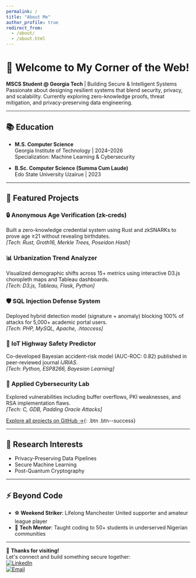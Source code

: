 ```yaml
---
permalink: /
title: "About Me"
author_profile: true
redirect_from: 
  - /about/
  - /about.html
---
```



# 👋 Welcome to My Corner of the Web!

**MSCS Student @ Georgia Tech** | Building Secure & Intelligent Systems  
Passionate about designing resilient systems that blend security, privacy, and scalability. Currently exploring zero-knowledge proofs, threat mitigation, and privacy-preserving data engineering.

---

## 📚 Education
- **M.S. Computer Science**  
  Georgia Institute of Technology | 2024–2026  
  Specialization: Machine Learning & Cybersecurity  

- **B.Sc. Computer Science (Summa Cum Laude)**  
  Edo State University Uzairue | 2023  

---

## 🚀 Featured Projects

### 🔒 Anonymous Age Verification (zk-creds)  
Built a zero-knowledge credential system using Rust and zkSNARKs to prove age ≥21 without revealing birthdates.  
*[Tech: Rust, Groth16, Merkle Trees, Poseidon Hash]*  

### 📊 Urbanization Trend Analyzer  
Visualized demographic shifts across 15+ metrics using interactive D3.js choropleth maps and Tableau dashboards.  
*[Tech: D3.js, Tableau, Flask, Python]*  

### 🛡️ SQL Injection Defense System  
Deployed hybrid detection model (signature + anomaly) blocking 100% of attacks for 5,000+ academic portal users.  
*[Tech: PHP, MySQL, Apache, .htaccess]*  

### 🤖 IoT Highway Safety Predictor  
Co-developed Bayesian accident-risk model (AUC-ROC: 0.82) published in peer-reviewed journal *IJRIAS*.  
*[Tech: Python, ESP8266, Bayesian Learning]*  

### 🔐 Applied Cybersecurity Lab  
Explored vulnerabilities including buffer overflows, PKI weaknesses, and RSA implementation flaws.  
*[Tech: C, GDB, Padding Oracle Attacks]*  

[Explore all projects on GitHub →](https://github.com/olamotse){: .btn .btn--success}

---

## 🔬 Research Interests
- Privacy-Preserving Data Pipelines  
- Secure Machine Learning  
- Post-Quantum Cryptography  

---

## ⚡ Beyond Code
- ⚽ **Weekend Striker**: Lifelong Manchester United supporter and amateur league player  
- 🌱 **Tech Mentor**: Taught coding to 50+ students in underserved Nigerian communities  
 

---

🙏 **Thanks for visiting!**  
Let's connect and build something secure together:  
[![LinkedIn](https://img.shields.io/badge/LinkedIn-Connect-blue?style=flat&logo=linkedin)](https://linkedin.com/in/olamotse)  
[![Email](https://img.shields.io/badge/Email-Contact%20Me-red?style=flat&logo=gmail)](mailto:oigbape3@gatech.edu)
